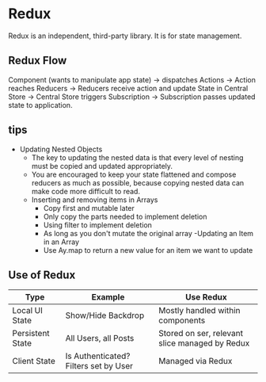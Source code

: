 # Redux
Redux is an independent, third-party library. It is for state management.

## Redux Flow
Component (wants to manipulate app state) -> dispatches Actions -> Action reaches Reducers -> Reducers receive action and update State in Central Store -> Central Store triggers Subscription -> Subscription passes updated state to application.

## tips
- Updating Nested Objects
    - The key to updating the nested data is that every level of nesting must be copied and updated appropriately. 
    - You are encouraged to keep your state flattened and compose reducers as much as possible, because copying nested data can make code more difficult to read.
    - Inserting and removing items in Arrays
        - Copy first and mutable later
        - Only copy the parts needed to implement deletion
        - Using filter to implement deletion
        - As long as you don't mutate the original array
    -Updating an Item in an Array
        - Use Ay.map to return a new value for an item we want to update
        
## Use of Redux
| Type | Example | Use Redux |
|------|---------|-----------|
|Local UI State|Show/Hide Backdrop|Mostly handled within components|
|Persistent State|All Users, all Posts|Stored on ser, relevant slice managed by Redux|
|Client State|Is Authenticated? Filters set by User|Managed via Redux|

